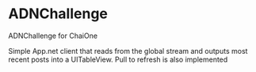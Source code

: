 ADNChallenge
==================

ADNChallenge for ChaiOne


Simple App.net client that reads from the global stream and outputs most recent posts into a UITableView. Pull to refresh is also implemented